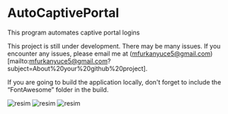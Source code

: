 # AutoCaptivePortal
This program automates captive portal logins

This project is still under development. There may be many issues. If you encounter any issues, please email me at (mfurkanyuce5@gmail.com)[mailto:mfurkanyuce5@gmail.com?subject=About%20your%20github%20project].

If you are going to build the application locally, don't forget to include the “FontAwesome” folder in the build.

![resim](https://github.com/user-attachments/assets/2117ea9e-3363-4bf9-94b4-9903b13b478f)
![resim](https://github.com/user-attachments/assets/32115883-1d5a-4a6d-937a-d7480dc4eff5)
![resim](https://github.com/user-attachments/assets/bed891e2-fdff-4921-9414-12d870d4d8ed)
